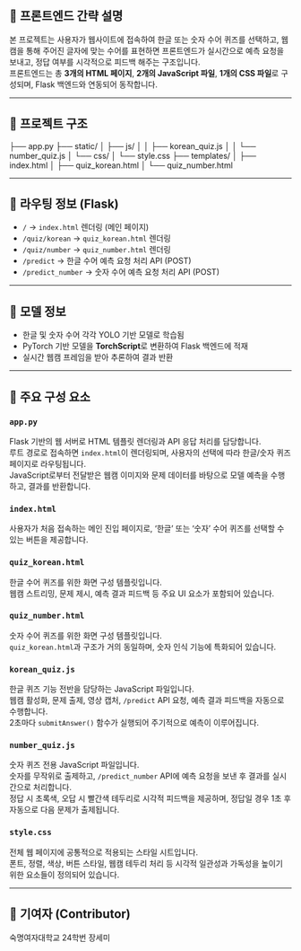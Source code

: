 ## 🎯 프론트엔드 간략 설명

본 프로젝트는 사용자가 웹사이트에 접속하여 한글 또는 숫자 수어 퀴즈를 선택하고, 웹캠을 통해 주어진 글자에 맞는 수어를 표현하면 프론트엔드가 실시간으로 예측 요청을 보내고, 정답 여부를 시각적으로 피드백 해주는 구조입니다.  
프론트엔드는 총 **3개의 HTML 페이지**, **2개의 JavaScript 파일**, **1개의 CSS 파일**로 구성되며, Flask 백엔드와 연동되어 동작합니다.

---

## 📁 프로젝트 구조
├── app.py
├── static/
│ ├── js/
│ │ ├── korean_quiz.js
│ │ └── number_quiz.js
│ └── css/
│ └── style.css
├── templates/
│ ├── index.html
│ ├── quiz_korean.html
│ └── quiz_number.html


---

## 🧭 라우팅 정보 (Flask)

- `/` → `index.html` 렌더링 (메인 페이지)
- `/quiz/korean` → `quiz_korean.html` 렌더링
- `/quiz/number` → `quiz_number.html` 렌더링
- `/predict` → 한글 수어 예측 요청 처리 API (POST)
- `/predict_number` → 숫자 수어 예측 요청 처리 API (POST)

---

## 🤖 모델 정보

- 한글 및 숫자 수어 각각 YOLO 기반 모델로 학습됨
- PyTorch 기반 모델을 **TorchScript**로 변환하여 Flask 백엔드에 적재
- 실시간 웹캠 프레임을 받아 추론하여 결과 반환

---

## 🔧 주요 구성 요소

### `app.py`
Flask 기반의 웹 서버로 HTML 템플릿 렌더링과 API 응답 처리를 담당합니다.  
루트 경로로 접속하면 `index.html`이 렌더링되며, 사용자의 선택에 따라 한글/숫자 퀴즈 페이지로 라우팅됩니다.  
JavaScript로부터 전달받은 웹캠 이미지와 문제 데이터를 바탕으로 모델 예측을 수행하고, 결과를 반환합니다.

### `index.html`
사용자가 처음 접속하는 메인 진입 페이지로, ‘한글’ 또는 ‘숫자’ 수어 퀴즈를 선택할 수 있는 버튼을 제공합니다.

### `quiz_korean.html`
한글 수어 퀴즈를 위한 화면 구성 템플릿입니다.  
웹캠 스트리밍, 문제 제시, 예측 결과 피드백 등 주요 UI 요소가 포함되어 있습니다.

### `quiz_number.html`
숫자 수어 퀴즈를 위한 화면 구성 템플릿입니다.  
`quiz_korean.html`과 구조가 거의 동일하며, 숫자 인식 기능에 특화되어 있습니다.

### `korean_quiz.js`
한글 퀴즈 기능 전반을 담당하는 JavaScript 파일입니다.  
웹캠 활성화, 문제 출제, 영상 캡처, `/predict` API 요청, 예측 결과 피드백을 자동으로 수행합니다.  
2초마다 `submitAnswer()` 함수가 실행되어 주기적으로 예측이 이루어집니다.

### `number_quiz.js`
숫자 퀴즈 전용 JavaScript 파일입니다.  
숫자를 무작위로 출제하고, `/predict_number` API에 예측 요청을 보낸 후 결과를 실시간으로 처리합니다.  
정답 시 초록색, 오답 시 빨간색 테두리로 시각적 피드백을 제공하며, 정답일 경우 1초 후 자동으로 다음 문제가 출제됩니다.

### `style.css`
전체 웹 페이지에 공통적으로 적용되는 스타일 시트입니다.  
폰트, 정렬, 색상, 버튼 스타일, 웹캠 테두리 처리 등 시각적 일관성과 가독성을 높이기 위한 요소들이 정의되어 있습니다.

---

## 👤 기여자 (Contributor)

숙명여자대학교 24학번 장세미
